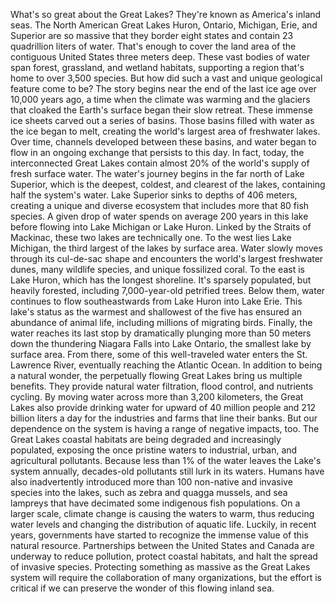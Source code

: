 
What&#39;s so great about the Great Lakes?
They&#39;re known as America&#39;s inland seas.
The North American Great Lakes
Huron,
Ontario,
Michigan,
Erie,
and Superior
are so massive
that they border eight states
and contain 23 quadrillion
liters of water.
That&#39;s enough to cover the land area
of the contiguous United States
three meters deep.
These vast bodies of water span forest,
grassland,
and wetland habitats,
supporting a region that&#39;s home to over
3,500 species.
But how did such a vast and unique
geological feature come to be?
The story begins near the end
of the last ice age over 10,000 years ago,
a time when the climate was warming
and the glaciers that cloaked the Earth&#39;s
surface began their slow retreat.
These immense ice sheets carved out
a series of basins.
Those basins filled with water
as the ice began to melt,
creating the world&#39;s largest area
of freshwater lakes.
Over time, channels developed between
these basins,
and water began to flow in
an ongoing exchange
that persists to this day.
In fact, today,
the interconnected Great Lakes
contain almost 20% of the world&#39;s supply
of fresh surface water.
The water&#39;s journey begins in
the far north of Lake Superior,
which is the deepest, coldest,
and clearest of the lakes,
containing half the system&#39;s water.
Lake Superior sinks to depths
of 406 meters,
creating a unique and diverse ecosystem
that includes more that 80 fish species.
A given drop of water spends on average
200 years in this lake
before flowing into Lake Michigan
or Lake Huron.
Linked by the Straits of Mackinac,
these two lakes are technically one.
To the west lies Lake Michigan,
the third largest of the lakes
by surface area.
Water slowly moves through
its cul-de-sac shape
and encounters the world&#39;s largest
freshwater dunes,
many wildlife species,
and unique fossilized coral.
To the east is Lake Huron,
which has the longest shoreline.
It&#39;s sparsely populated,
but heavily forested,
including 7,000-year-old petrified trees.
Below them, water continues to flow
southeastwards
from Lake Huron into Lake Erie.
This lake&#39;s status as the warmest
and shallowest of the five
has ensured an abundance of animal life,
including millions of migrating birds.
Finally, the water reaches its last stop
by dramatically plunging
more than 50 meters down
the thundering Niagara Falls
into Lake Ontario, the smallest lake
by surface area.
From there, some of this well-traveled
water enters the St. Lawrence River,
eventually reaching the Atlantic Ocean.
In addition to being a natural wonder,
the perpetually flowing Great Lakes
bring us multiple benefits.
They provide natural water filtration,
flood control,
and nutrients cycling.
By moving water across
more than 3,200 kilometers,
the Great Lakes also provide drinking
water for upward of 40 million people
and 212 billion liters a day
for the industries and farms
that line their banks.
But our dependence on the system is
having a range of negative impacts, too.
The Great Lakes coastal habitats are being
degraded and increasingly populated,
exposing the once pristine waters
to industrial, urban,
and agricultural pollutants.
Because less than 1% of the water
leaves the Lake&#39;s system annually,
decades-old pollutants still lurk
in its waters.
Humans have also inadvertently introduced
more than 100 non-native
and invasive species into the lakes,
such as zebra and quagga mussels,
and sea lampreys
that have decimated some indigenous
fish populations.
On a larger scale, climate change
is causing the waters to warm,
thus reducing water levels and changing
the distribution of aquatic life.
Luckily, in recent years, governments have
started to recognize the immense value
of this natural resource.
Partnerships between the United States and
Canada are underway to reduce pollution,
protect coastal habitats,
and halt the spread of invasive species.
Protecting something as massive
as the Great Lakes system
will require the collaboration
of many organizations,
but the effort is critical
if we can preserve the wonder
of this flowing inland sea.
